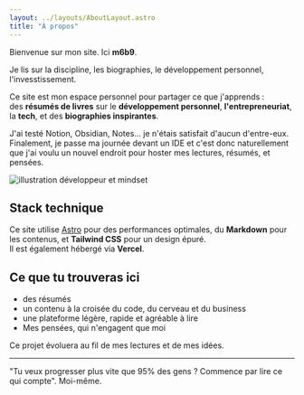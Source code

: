```yaml
---
layout: ../layouts/AboutLayout.astro
title: "À propos"
---
```


Bienvenue sur mon site. Ici **m6b9**.

<!-- m6b9 a été mon nom de code car je suis un ancien militaire du renseignement.  -->

<!-- **Développeur fullstack**, créateur d'un SaaS, investisseur et  -->

Je lis sur la discipline, les biographies, le développement personnel, l'invesstissement.

Ce site est mon espace personnel pour partager ce que j'apprends :  
des **résumés de livres** sur le **développement personnel**, **l'entrepreneuriat**, la **tech**, et des **biographies inspirantes**.

J'ai testé Notion, Obsidian, Notes... je n'étais satisfait d'aucun d'entre-eux. Finalement, je passe ma journée devant un IDE et c'est donc naturellement que j'ai voulu un nouvel endroit pour hoster mes lectures, résumés, et pensées.

<div>
  <img src="/dev.svg" class="sm:w-1/2 mx-auto" alt="illustration développeur et mindset">
</div>

## Stack technique

Ce site utilise [Astro](https://astro.build) pour des performances optimales, du **Markdown** pour les contenus, et **Tailwind CSS** pour un design épuré.  
Il est également hébergé via **Vercel**.

## Ce que tu trouveras ici

- des résumés
- un contenu à la croisée du code, du cerveau et du business
- une plateforme légère, rapide et agréable à lire
- Mes pensées, qui n'engagent que moi

Ce projet évoluera au fil de mes lectures et de mes idées.

---

"Tu veux progresser plus vite que 95% des gens ? Commence par lire ce qui compte". Moi-même.
